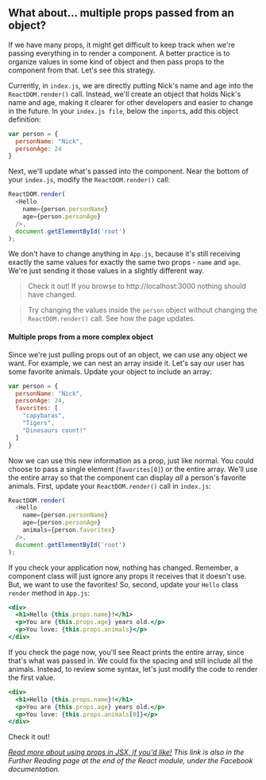 ## What about... multiple props passed from an object?

If we have many props, it might get difficult to keep track when we're passing everything in to  render a component. A better practice is to organize values in some kind of object and then pass props to the component from that. Let's see this strategy.

Currently, in `index.js`, we are directly putting Nick's name and age into the `ReactDOM.render()` call. Instead, we'll create an object that holds Nick's name and age, making it clearer for other developers and easier to change in the future. In your `index.js file`, below the `import`s, add this object definition:

``` js
var person = {
  personName: "Nick",
  personAge: 24
}
```

Next, we'll update what's passed into the component. Near the bottom of your `index.js`, modify the `ReactDOM.render()` call:

``` js
ReactDOM.render(
  <Hello
    name={person.personName}
    age={person.personAge}
  />,
  document.getElementById('root')
);
```

We don't have to change anything in `App.js`, because it's still receiving exactly the same values for exactly the same two props - `name` and `age`. We're just sending it those values in a slightly different way.

> Check it out! If you browse to http://localhost:3000 nothing should have changed.

> Try changing the values inside the `person` object without changing the `ReactDOM.render()` call. See how the page updates.


#### Multiple props from a more complex object

Since we're just pulling props out of an object, we can use any object we want. For example, we can nest an array inside it. Let's say our user has some favorite animals. Update your object to include an array:


``` js
var person = {
  personName: "Nick",
  personAge: 24,
  favorites: [
    "capybaras",
    "Tigers",
    "Dinosaurs count!"
  ]
}
```

Now we can use this new information as a prop, just like normal. You could choose to pass a single element (`favorites[0]`) or the entire array.  We'll use the entire array so that the component can display _all_ a person's favorite animals. First, update your `ReactDOM.render()` call in `index.js`:


``` js
ReactDOM.render(
  <Hello
    name={person.personName}
    age={person.personAge}
    animals={person.favorites}
  />,
  document.getElementById('root')
);
```

If you check your application now, nothing has changed. Remember, a component class will just ignore any props it receives that it doesn't use. But, we want to use the favorites! So, second, update your `Hello` class `render` method in `App.js`:

```jsx
<div>
  <h1>Hello {this.props.name}!</h1>
  <p>You are {this.props.age} years old.</p>
  <p>You love: {this.props.animals}</p>
</div>
```

If you check the page now, you'll see React prints the entire array, since that's what was passed in. We could fix the spacing and still include all the animals.  Instead, to review some syntax, let's just modify the code to render the first value.

```jsx
<div>
  <h1>Hello {this.props.name}!</h1>
  <p>You are {this.props.age} years old.</p>
  <p>You love: {this.props.animals[0]}</p>
</div>
```

Check it out!

*[Read more about using props in JSX, if you'd like!](https://facebook.github.io/react/docs/jsx-in-depth.html) This link is also in the Further Reading page at the end of the React module, under the Facebook documentation.*
